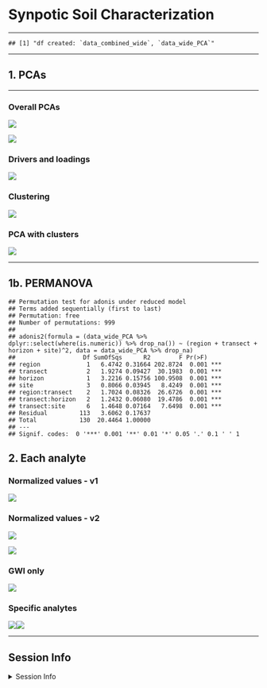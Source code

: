 Synpotic Soil Characterization
================

------------------------------------------------------------------------

    ## [1] "df created: `data_combined_wide`, `data_wide_PCA`"

------------------------------------------------------------------------

## 1. PCAs

------------------------------------------------------------------------

### Overall PCAs

![](manuscript_figures_files/figure-gfm/pca_gg-1.png)<!-- -->

![](manuscript_figures_files/figure-gfm/pca_gg_regions-1.png)<!-- -->

### Drivers and loadings

![](manuscript_figures_files/figure-gfm/pc_gg-1.png)<!-- -->

### Clustering

![](manuscript_figures_files/figure-gfm/cluster_gg-1.png)<!-- -->

### PCA with clusters

![](manuscript_figures_files/figure-gfm/cluster_pca-1.png)<!-- -->

------------------------------------------------------------------------

## 1b. PERMANOVA

    ## Permutation test for adonis under reduced model
    ## Terms added sequentially (first to last)
    ## Permutation: free
    ## Number of permutations: 999
    ## 
    ## adonis2(formula = (data_wide_PCA %>% dplyr::select(where(is.numeric)) %>% drop_na()) ~ (region + transect + horizon + site)^2, data = data_wide_PCA %>% drop_na)
    ##                   Df SumOfSqs      R2        F Pr(>F)    
    ## region             1   6.4742 0.31664 202.8724  0.001 ***
    ## transect           2   1.9274 0.09427  30.1983  0.001 ***
    ## horizon            1   3.2216 0.15756 100.9508  0.001 ***
    ## site               3   0.8066 0.03945   8.4249  0.001 ***
    ## region:transect    2   1.7024 0.08326  26.6726  0.001 ***
    ## transect:horizon   2   1.2432 0.06080  19.4786  0.001 ***
    ## transect:site      6   1.4648 0.07164   7.6498  0.001 ***
    ## Residual         113   3.6062 0.17637                    
    ## Total            130  20.4464 1.00000                    
    ## ---
    ## Signif. codes:  0 '***' 0.001 '**' 0.01 '*' 0.05 '.' 0.1 ' ' 1

## 2. Each analyte

### Normalized values - v1

![](manuscript_figures_files/figure-gfm/scaled_gg1-1.png)<!-- -->

### Normalized values - v2

![](manuscript_figures_files/figure-gfm/scaled_gg2-1.png)<!-- -->

![](manuscript_figures_files/figure-gfm/scaled_gg2_split-1.png)<!-- -->

### GWI only

![](manuscript_figures_files/figure-gfm/scaled_gg2_gwi-1.png)<!-- -->

### Specific analytes

![](manuscript_figures_files/figure-gfm/analytesx-1.png)<!-- -->![](manuscript_figures_files/figure-gfm/analytesx-2.png)<!-- -->

------------------------------------------------------------------------

## Session Info

<details>
<summary>
Session Info
</summary>

Date run: 2024-07-29

    ## R version 4.2.1 (2022-06-23)
    ## Platform: x86_64-apple-darwin17.0 (64-bit)
    ## Running under: macOS Big Sur ... 10.16
    ## 
    ## Matrix products: default
    ## BLAS:   /Library/Frameworks/R.framework/Versions/4.2/Resources/lib/libRblas.0.dylib
    ## LAPACK: /Library/Frameworks/R.framework/Versions/4.2/Resources/lib/libRlapack.dylib
    ## 
    ## locale:
    ## [1] en_US.UTF-8/en_US.UTF-8/en_US.UTF-8/C/en_US.UTF-8/en_US.UTF-8
    ## 
    ## attached base packages:
    ## [1] stats     graphics  grDevices utils     datasets  methods   base     
    ## 
    ## other attached packages:
    ##  [1] vegan_2.6-4         lattice_0.20-45     permute_0.9-7      
    ##  [4] ggConvexHull_0.1.0  factoextra_1.0.7    cluster_2.1.3      
    ##  [7] ggbiplot_0.55       googlesheets4_1.0.1 soilpalettes_0.1.0 
    ## [10] PNWColors_0.1.0     magrittr_2.0.3      lubridate_1.9.2    
    ## [13] forcats_1.0.0       stringr_1.5.0       dplyr_1.1.0        
    ## [16] purrr_1.0.1         readr_2.1.4         tidyr_1.3.0        
    ## [19] tibble_3.1.8        ggplot2_3.4.3       tidyverse_2.0.0    
    ## 
    ## loaded via a namespace (and not attached):
    ##  [1] splines_4.2.1     carData_3.0-5     highr_0.9         base64url_1.4    
    ##  [5] cellranger_1.1.0  yaml_2.3.5        ggrepel_0.9.3     pillar_1.8.1     
    ##  [9] backports_1.4.1   glue_1.6.2        digest_0.6.29     ggsignif_0.6.4   
    ## [13] colorspace_2.0-3  Matrix_1.5-1      cowplot_1.1.1     htmltools_0.5.7  
    ## [17] plyr_1.8.7        pkgconfig_2.0.3   broom_1.0.3       scales_1.2.1     
    ## [21] processx_3.7.0    tzdb_0.3.0        timechange_0.2.0  googledrive_2.0.0
    ## [25] mgcv_1.8-40       generics_0.1.3    farver_2.1.1      car_3.1-0        
    ## [29] ellipsis_0.3.2    ggpubr_0.6.0      withr_2.5.0       cli_3.6.0        
    ## [33] evaluate_0.16     ps_1.7.1          fs_1.5.2          fansi_1.0.3      
    ## [37] nlme_3.1-160      MASS_7.3-60       rstatix_0.7.2     tools_4.2.1      
    ## [41] data.table_1.14.4 hms_1.1.2         gargle_1.2.0      lifecycle_1.0.3  
    ## [45] munsell_0.5.0     targets_0.14.0    callr_3.7.2       compiler_4.2.1   
    ## [49] rlang_1.1.1       grid_4.2.1        rstudioapi_0.14   igraph_1.5.1     
    ## [53] labeling_0.4.2    rmarkdown_2.21    gtable_0.3.0      codetools_0.2-18 
    ## [57] abind_1.4-5       R6_2.5.1          knitr_1.42        fastmap_1.1.0    
    ## [61] utf8_1.2.2        stringi_1.7.8     parallel_4.2.1    Rcpp_1.0.11      
    ## [65] vctrs_0.5.2       tidyselect_1.2.0  xfun_0.42

</details>
